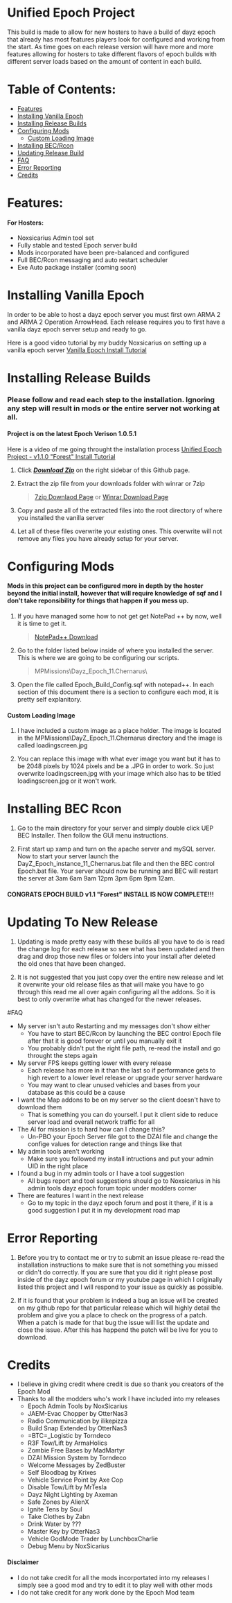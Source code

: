 Unified Epoch Project
=====================
This build is made to allow for new hosters to have a build of dayz epoch that already has most features players look for configured and working from the start. As time goes on each release version will have more and more features allowing for hosters to take different flavors of epoch builds with different server loads based on the amount of content in each build.

# Table of Contents:
* [Features](https://github.com/bbatton/Basic_Epoch_Build#features)
* [Installing Vanilla Epoch](https://github.com/bbatton/Basic_Epoch_Build#installing-vanilla-epoch)
* [Installing Release Builds](https://github.com/bbatton/Basic_Epoch_Build#installing-release-builds)
* [Configuring Mods](https://github.com/bbatton/Basic_Epoch_Build#configuring-mods)
  * [Custom Loading Image](https://github.com/bbatton/Basic_Epoch_Build#custom-loading-image)
* [Installing BEC/Rcon](https://github.com/bbatton/Basic_Epoch_Build#installing-bec-rcon)
* [Updating Release Build](https://github.com/bbatton/Basic_Epoch_Build#updating-to-new-release)
* [FAQ](https://github.com/bbatton/Basic_Epoch_Build#faq)
* [Error Reporting](https://github.com/bbatton/Basic_Epoch_Build#error-reporting)
* [Credits](https://github.com/bbatton/Basic_Epoch_Build#credits)

# Features:
#### For Hosters:
* Noxsicarius Admin tool set
* Fully stable and tested Epoch server build
* Mods incorporated have been pre-balanced and configured
* Full BEC/Rcon messaging and auto restart scheduler
* Exe Auto package installer (coming soon)

# Installing Vanilla Epoch
In order to be able to host a dayz epoch server you must first own ARMA 2 and ARMA 2 Operation ArrowHead. Each release requires you to first have a vanilla dayz epoch server setup and ready to go.


Here is a good video tutorial by my buddy Noxsicarius on setting up a vanilla epoch server
[Vanilla Epoch Install Tutorial](https://www.youtube.com/watch?v=A6xrSn4jp6M)

# Installing Release Builds

### Please follow and read each step to the installation. Ignoring any step will result in mods or the entire server not working at all.


#### Project is on the latest Epoch Verison 1.0.5.1


Here is a video of me going throught the installation process
[Unified Epoch Project - v1.1.0 "Forest" Install Tutorial](https://www.youtube.com/watch?v=D-MEQPg1-NI)


1. Click ***[Download Zip](https://github.com/bbatton/Basic_Epoch_Build/archive/master.zip)*** on the right sidebar of this Github page.


1. Extract the zip file from your downloads folder with winrar or 7zip

	> [7zip Downlaod Page](http://www.7-zip.org/download.html) or [Winrar Download Page](http://www.rarlab.com/download.htm)

1. Copy and paste all of the extracted files into the root directory of where you installed the vanilla server


1. Let all of these files overwrite your existing ones. This overwrite will not remove any files you have already setup for your server.


# Configuring Mods

#### Mods in this project can be configured more in depth by the hoster beyond the initial install, however that will require knowledge of sqf and I don't take reponsibility for things that happen if you mess up.


1. If you have managed some how to not get get NotePad ++ by now, well it is time to get it.

	> [NotePad++ Download](http://download.tuxfamily.org/notepadplus/6.6.6/npp.6.6.6.Installer.exe)


1. Go to the folder listed below inside of where you installed the server. This is where we are going to be configuring our scripts.

	>  MPMissions\Dayz_Epoch_11.Chernarus\


1. Open the file called Epoch_Build_Config.sqf with notepad++. In each section of this document there is a section to configure each mod, it is pretty self explanitory.


#### Custom Loading Image


1. I have included a custom image as a place holder. The image is located in the MPMissions\DayZ_Epoch_11.Chernarus directory and the image is called loadingscreen.jpg


1. You can replace this image with what ever image you want but it has to be 2048 pixels by 1024 pixels and be a .JPG in order to work. So just overwrite loadingscreen.jpg with your image which also has to be titled loadingscreen.jpg or it won't work.


# Installing BEC Rcon


1. Go to the main directory for your server and simply double click UEP BEC Installer. Then follow the GUI menu instructions.


1. First start up xamp and turn on the apache server and mySQL server. Now to start your server launch the DayZ_Epoch_instance_11_Chernarus.bat file and then the BEC control Epoch.bat file. Your server should now be running and BEC will restart the server at 3am 6am 9am 12pm 3pm 6pm 9pm 12am.


#### CONGRATS EPOCH BUILD v1.1 "Forest" INSTALL IS NOW COMPLETE!!!


# Updating To New Release


1. Updating is made pretty easy with these builds all you have to do is read the change log for each release so see what has been updated and then drag and drop those new files or folders into your install after deleted the old ones that have been changed.


1. It is not suggested that you just copy over the entire new release and let it overwrite your old release files as that will make you have to go through this read me all over again configuring all the addons. So it is best to only overwrite what has changed for the newer releases.


#FAQ


* My server isn't auto Restarting and my messages don't show either
  * You have to start BEC/Rcon by launching the BEC control Epoch file after that it is good forever or until you manually exit it
  * You probably didn't put the right file path, re-read the install and go throught the steps again
* My server FPS keeps getting lower with every release
  * Each release has more in it than the last so if performance gets to high revert to a lower level release or upgrade your server hardware
  * You may want to clear unused vehicles and bases from your database as this could be a cause
* I want the Map addons to be on my server so the client doesn't have to download them
  * That is something you can do yourself. I put it client side to reduce server load and overall network traffic for all
* The AI for mission is to hard how can I change this?
  * Un-PBO your Epoch Server file got to the DZAI file and change the confige values for detection range and things like that
* My admin tools aren't working
  * Make sure you followed my install intructions and put your admin UID in the right place
* I found a bug in my admin tools or I have a tool suggestion
  * All bugs report and tool suggestions should go to Noxsicarius in his admin tools dayz epoch forum topic under modders corner
* There are features I want in the next release
  * Go to my topic in the dayz epoch forum and post it there, if it is a good suggestion I put it in my development road map 


# Error Reporting


1. Before you try to contact me or try to submit an issue please re-read the installation instructions to make sure that is not something you missed or didn't do correctly. If you are sure that you did it right please post inside of the dayz epoch forum or my youtube page in which I originally listed this project and I will respond to your issue as quickly as possible. 


1. If it is found that your problem is indeed a bug an issue will be created on my github repo for that particular release which will highly detail the problem and give you a place to check on the progress of a patch. When a patch is made for that bug the issue will list the update and close the issue. After this has happend the patch will be live for you to download.


# Credits


* I believe in giving credit where credit is due so thank you creators of the Epoch Mod
* Thanks to all the modders who's work I have included into my releases
  * Epoch Admin Tools		by NoxSicarius
  * JAEM-Evac Chopper		by OtterNas3
  * Radio Communication		by ilikepizza
  * Build Snap Extended		by OtterNas3
  * =BTC=_Logistic			by Torndeco
  * R3F Tow/Lift			by ArmaHolics
  * Zombie Free Bases		by MadMartyr
  * DZAI Mission System		by Torndeco
  * Welcome Messages 		by ZedBuster
  * Self Bloodbag			by Krixes
  * Vehicle Service Point	by Axe Cop
  * Disable Tow/Lift		by MrTesla
  * Dayz Night Lighting		by Axeman
  * Safe Zones				by AlienX
  * Ignite Tens				by Soul
  * Take Clothes			by Zabn
  * Drink Water				by ???
  * Master Key				by OtterNas3
  * Vehicle GodMode Trader  by LunchboxCharlie
  * Debug Menu				by NoxSicarius

#### Disclaimer


* I do not take credit for all the mods incorportated into my releases I simply see a good mod and try to edit it to play well with other mods
* I do not take credit for any work done by the Epoch Mod team
